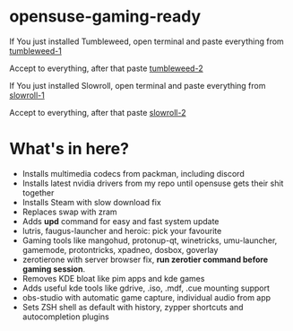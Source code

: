 # opensuse-gaming-ready

If You just installed Tumbleweed, open terminal and paste everything from
[tumbleweed-1](https://raw.githubusercontent.com/ToRRent1812/opensuse-gaming-ready/refs/heads/main/tumbleweed-1.txt)

Accept to everything, after that paste
[tumbleweed-2](https://raw.githubusercontent.com/ToRRent1812/opensuse-gaming-ready/refs/heads/main/tumbleweed-2.txt)


If You just installed Slowroll, open terminal and paste everything from
[slowroll-1](https://raw.githubusercontent.com/ToRRent1812/opensuse-gaming-ready/refs/heads/main/slowroll-1.txt)

Accept to everything, after that paste
[slowroll-2](https://raw.githubusercontent.com/ToRRent1812/opensuse-gaming-ready/refs/heads/main/slowroll-2.txt)


# What's in here?
- Installs multimedia codecs from packman, including discord  
- Installs latest nvidia drivers from my repo until opensuse gets their shit together  
- Installs Steam with slow download fix  
- Replaces swap with zram  
- Adds __upd__ command for easy and fast system update  
- lutris, faugus-launcher and heroic: pick your favourite  
- Gaming tools like mangohud, protonup-qt, winetricks, umu-launcher, gamemode, protontricks, xpadneo, dosbox, goverlay  
- zerotierone with server browser fix, __run zerotier command before gaming session__.  
- Removes KDE bloat like pim apps and kde games  
- Adds useful kde tools like gdrive, .iso, .mdf, .cue mounting support  
- obs-studio with automatic game capture, individual audio from app  
- Sets ZSH shell as default with history, zypper shortcuts and autocompletion plugins  
